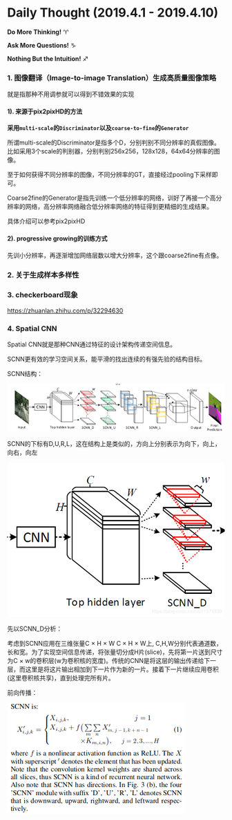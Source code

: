 # Daily Thought (2019.4.1 - 2019.4.10)
**Do More Thinking!** ♈ 

**Ask More Questions!** ♑

**Nothing But the Intuition!** ♐
### 1. 图像翻译（Image-to-image Translation）生成高质量图像策略
就是指那种不用调参就可以得到不错效果的实现

#### 1). 来源于pix2pixHD的方法
**采用`multi-scale`的`Discriminator`以及`coarse-to-fine`的`Generator`**

所谓multi-scale的Discriminator是指多个D，分别判别不同分辨率的真假图像。比如采用3个scale的判别器，分别判别256x256，128x128，64x64分辨率的图像。

至于如何获得不同分辨率的图像，不同分辨率的GT，直接经过pooling下采样即可。

Coarse2fine的Generator是指先训练一个低分辨率的网络，训好了再接一个高分辨率的网络，高分辨率网络融合低分辨率网络的特征得到更精细的生成结果。

具体介绍可以参考pix2pixHD

#### 2). progressive growing的训练方式

先训小分辨率，再逐渐增加网络层数以增大分辨率，这个跟coarse2fine有点像。

### 2. 关于生成样本多样性

### 3. checkerboard现象

https://zhuanlan.zhihu.com/p/32294630

### 4. Spatial CNN
Spatial CNN就是那种CNN通过特征的设计架构传递空间信息。

SCNN更有效的学习空间关系，能平滑的找出连续的有强先验的结构目标。

SCNN结构：

![](__pics/SCNN_1.png)

SCNN的下标有D,U,R,L，这在结构上是类似的，方向上分别表示为向下，向上，向右，向左

![](__pics/SCNN_2.png)

先以SCNN_D分析：

考虑到SCNN应用在三维张量C × H × W
C × H × W上, C,H,W分别代表通道数，长和宽。为了实现空间信息传递，将张量切分成H片(slice)，先将第一片送到尺寸为C × w的卷积层(w为卷积核的宽度)。传统的CNN是将这层的输出传递给下一层，而这里是将这片输出相加到下一片作为新的一片。接着下一片继续应用卷积(这里卷积核共享)，直到处理完所有片。

前向传播：

![](__pics/SCNN_3.png)
